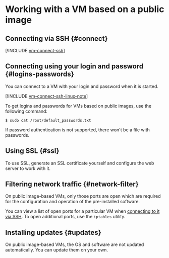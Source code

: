# Working with a VM based on a public image

## Connecting via SSH {#connect}

[!INCLUDE [vm-connect-ssh](../../../_includes/vm-connect-ssh.md)]

## Connecting using your login and password {#logins-passwords}

You can connect to a VM with your login and password when it is started.

[!INCLUDE [vm-connect-ssh-linux-note](../../../_includes/vm-connect-ssh-linux-note.md)]

To get logins and passwords for VMs based on public images, use the following command:

```
$ sudo cat /root/default_passwords.txt
```

If password authentication is not supported, there won't be a file with passwords.

## Using SSL {#ssl}

To use SSL, generate an SSL certificate yourself and configure the web server to work with it.

## Filtering network traffic {#network-filter}

On public image-based VMs, only those ports are open which are required for the configuration and operation of the pre-installed software.

You can view a list of open ports for a particular VM when [connecting to it via SSH](../vm-control/vm-connect-ssh.md). To open additional ports, use the `iptables` utility.

## Installing updates {#updates}

On public image-based VMs, the OS and software are not updated automatically. You can update them on your own.
